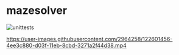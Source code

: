 # mazesolver

![unittests](https://github.com/adegenna/mazesolver/actions/workflows/cmake.yml/badge.svg)

https://user-images.githubusercontent.com/2964258/122601456-4ee3c880-d03f-11eb-8cbd-3271a2f44d38.mp4
